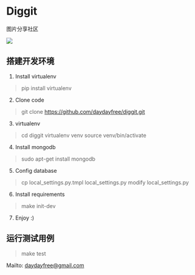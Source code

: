 Diggit
===

图片分享社区

![](http://img3.douban.com/view/group_topic/large/public/31629320-1.jpg)


## 搭建开发环境

1. Install virtualenv
  > pip install virtualenv

2. Clone code
  > git clone https://github.com/daydayfree/diggit.git

3. virtualenv
  > cd diggit
  > virtualenv venv
  > source venv/bin/activate

4. Install mongodb
  > sudo apt-get install mongodb

5. Config database
  > cp local_settings.py.tmpl local_settings.py
  > modify local_settings.py

6. Install requirements
  > make init-dev

7. Enjoy :)

## 运行测试用例

> make test

Mailto: [daydayfree@gmail.com](daydayfree@gmail.com)
